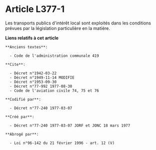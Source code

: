 # Article L377-1

Les transports publics d'intérêt local sont exploités dans les conditions prévues par la législation particulière en la
matière.

**Liens relatifs à cet article**

	**Anciens textes**:

	  - Code de l'administration communale 419

	**Cite**:

	  - Décret n°1942-03-22
	  - Décret n°1949-11-14 MODIFIE
	  - Décret n°1953-09-30
	  - Décret n°77-992 1977-08-30
	  - Code de l'aviation civile 74, 75 et 76

	**Codifié par**:

	  - Décret n°77-240 1977-03-07

	**Créé par**:

	  - Décret n°77-240 1977-03-07 JORF et JONC 18 mars 1977

	**Abrogé par**:

	  - Loi n°96-142 du 21 février 1996 - art. 12 (V)

